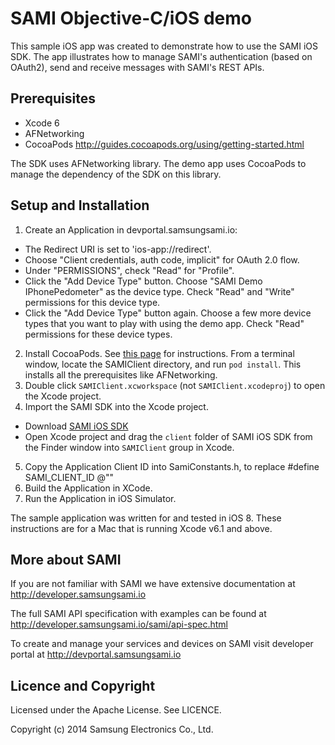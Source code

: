 SAMI Objective-C/iOS demo
========================

This sample iOS app was created to demonstrate how to use the SAMI iOS SDK. The app illustrates how to manage SAMI's authentication (based on OAuth2), send and receive messages with SAMI's REST APIs.

Prerequisites
-------------

 * Xcode 6
 * AFNetworking
 * CocoaPods http://guides.cocoapods.org/using/getting-started.html 

The SDK uses AFNetworking library. The demo app uses CocoaPods to manage the dependency of the SDK on this library.

Setup and Installation
----------------------

1. Create an Application in devportal.samsungsami.io:
  * The Redirect URI is set to 'ios-app://redirect'.
  * Choose "Client credentials, auth code, implicit" for OAuth 2.0 flow.
  * Under "PERMISSIONS", check "Read" for "Profile". 
  * Click the "Add Device Type" button. Choose "SAMI Demo IPhonePedometer" as the device type. Check "Read" and "Write" permissions for this device type.
  * Click the "Add Device Type" button again. Choose a few more device types that you want to play with using the demo app. Check "Read" permissions for these device types.
2. Install CocoaPods. See [this page](http://guides.cocoapods.org/using/getting-started.html) for instructions. From a terminal window, locate the SAMIClient directory, and run `pod install`. This installs all the prerequisites like AFNetworking.
3. Double click `SAMIClient.xcworkspace` (not `SAMIClient.xcodeproj`) to open the Xcode project.
4. Import the SAMI SDK into the Xcode project. 
  * Download [SAMI iOS SDK](https://github.com/samsungsamiio/sami-ios)
  * Open Xcode project and drag the `client` folder of SAMI iOS SDK from the Finder window into `SAMIClient` group in Xcode.
5. Copy the Application Client ID into SamiConstants.h, to replace <YOUR CLIENT APP ID>
     #define SAMI_CLIENT_ID @"<YOUR CLIENT APP ID>"
6. Build the Application in XCode.
7. Run the Application in iOS Simulator.

The sample application was written for and tested in iOS 8. These instructions are for a Mac that is running Xcode v6.1 and above.

More about SAMI
---------------

If you are not familiar with SAMI we have extensive documentation at http://developer.samsungsami.io

The full SAMI API specification with examples can be found at http://developer.samsungsami.io/sami/api-spec.html

To create and manage your services and devices on SAMI visit developer portal at http://devportal.samsungsami.io

Licence and Copyright
---------------------

Licensed under the Apache License. See LICENCE.

Copyright (c) 2014 Samsung Electronics Co., Ltd.
